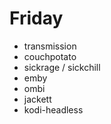 # Friday

- transmission
- couchpotato
- sickrage / sickchill
- emby
- ombi
- jackett
- kodi-headless
